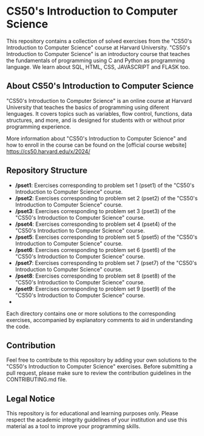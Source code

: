 # CS50's Introduction to Computer Science

This repository contains a collection of solved exercises from the "CS50's Introduction to Computer Science" course at Harvard University. "CS50's Introduction to Computer Science" is an introductory course that teaches the fundamentals of programming using C and Python as programming language. We learn about SQL, HTML, CSS, JAVASCRIPT and FLASK too.

## About CS50's Introduction to Computer Science

"CS50's Introduction to Computer Science" is an online course at Harvard University that teaches the basics of programming using diferent lenguages. It covers topics such as variables, flow control, functions, data structures, and more, and is designed for students with or without prior programming experience.

More information about "CS50's Introduction to Computer Science" and how to enroll in the course can be found on the [official course website]
https://cs50.harvard.edu/x/2024/

## Repository Structure

- **/pset1**: Exercises corresponding to problem set 1 (pset1) of the "CS50's Introduction to Computer Science" course.
- **/pset2**: Exercises corresponding to problem set 2 (pset2) of the "CS50's Introduction to Computer Science" course.
- **/pset3**: Exercises corresponding to problem set 3 (pset3) of the "CS50's Introduction to Computer Science" course.
- **/pset4**: Exercises corresponding to problem set 4 (pset4) of the "CS50's Introduction to Computer Science" course.
- **/pset5**: Exercises corresponding to problem set 5 (pset5) of the "CS50's Introduction to Computer Science" course.
- **/pset6**: Exercises corresponding to problem set 6 (pset6) of the "CS50's Introduction to Computer Science" course.
- **/pset7**: Exercises corresponding to problem set 7 (pset7) of the "CS50's Introduction to Computer Science" course.
- **/pset8**: Exercises corresponding to problem set 8 (pset8) of the "CS50's Introduction to Computer Science" course.
- **/pset9**: Exercises corresponding to problem set 9 (pset9) of the "CS50's Introduction to Computer Science" course.
- 
Each directory contains one or more solutions to the corresponding exercises, accompanied by explanatory comments to aid in understanding the code.

## Contribution

Feel free to contribute to this repository by adding your own solutions to the "CS50's Introduction to Computer Science" exercises. Before submitting a pull request, please make sure to review the contribution guidelines in the CONTRIBUTING.md file.

## Legal Notice

This repository is for educational and learning purposes only. Please respect the academic integrity guidelines of your institution and use this material as a tool to improve your programming skills.
